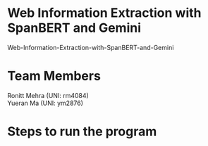 # Web Information Extraction with SpanBERT and Gemini

Web-Information-Extraction-with-SpanBERT-and-Gemini

# Team Members
Ronitt Mehra (UNI: rm4084) <br>
Yueran Ma (UNI: ym2876)

# Steps to run the program



